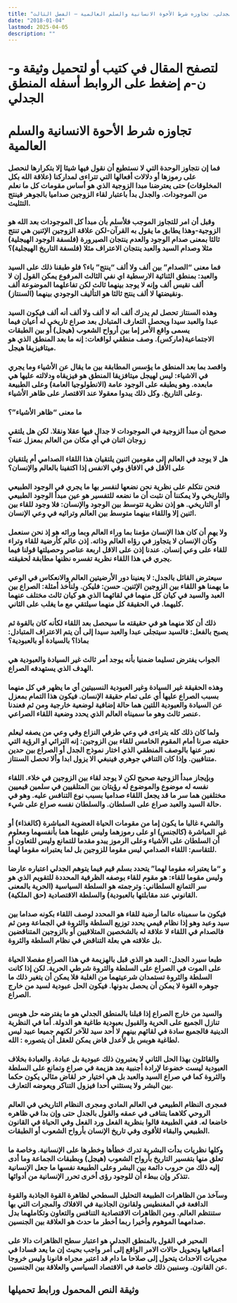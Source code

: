 ```yaml
---
title: "المنطق الجدلي، تجاوزه شرط الأخوة الانسانية والسلم العالمية – الفصل الثالث"
date: "2018-01-04"
lastmod: 2025-04-05
description: ""
---
```

# **لتصفح المقال في كتيب أو لتحميل وثيقة و-ن-م إضغط على الروابط أسفله** **المنطق الجدلي**

# تجاوزه شرط الأحوة الانسانية والسلم العالمية

### فما إن نتجاوز الوحدة التي لا نستطيع أن نقول فيها شيئا إلا بتكرارها لنحصل على رموزها أو دلالات أفعالها التي تتراءى لمداركنا (علاقة الله بكل المخلوقات) حتى يعترضنا مبدا الزوجية الذي هو أساس مقومات كل ما نعلم من الموجودات. والجدل بدأ باعتبار لقاء الزوجين صداميا بالجوهر فينتج التثليث.

### وقبل أن امر للتجاوز الموجب فلأسلم بأن مبدأ كل الموجودات بعد الله هو الزوجية-وهذا يطابق ما يقول به القرآن-لكن علاقة الزوجين الإثنين هي تنتج ثالثا بمعنى صدام الوجود والعدم ينتجان الصيرورة (فلسفة الوجود الهيجلية) مثلا وصدام السيد والعبد ينتجان الاعتراف مثلا (فلسفة التاريخ الهيجلية)؟

### فما معنى “الصدام” بين ألف ولا ألف “ينتج” باء؟ فلو طبقنا ذلك على السيد والعبد: بمنطق الثنائية الارسطية اي نفي الثالث المرفوع يمكن القول إن لا ألف نقيس ألف وإنه لا يوجد بينهما ثالث لكن تفاعلهما الموضوعة ألف ونقيضتها لا ألف ينتج ثالثا هو التأليف الوجودي بينهما (السنتاز).

### وهذه السنتاز تحصل لم يدرك ألف أنه لا ألف ولا ألف أنه ألف فيكون السيد عبدا والعبد سيدا ويحصل التعارف المتبادل بعد صراع تاريخي له أعيان فيما يسمى واقع الأمر إما بين أرواح الشعوب (هيجل) أو بين الطبقات الاجتماعية(ماركس). وصف منطقي لواقعات: إنه ما بعد المنطق الذي هو ميتافيزيقا هيجل.

### واقصد بما بعد المنطق ما يؤسس المطابقة بين ما يقال عن الأشياء وما يجري في الاشياء: ليس لهيجل ميتافزيقا المنطق هو فيزيقاه ودلالته عليها هي مابعده. وهو يطبقه على الوجود عامة (الانطولوجيا العامة) وعلى الطبيعة وعلى التاريخ. وكل ذلك يبدوا معقولا عند الاقتصار على ظاهر الأشياء.

### ما معنى “ظاهر الأشياء”؟

### صحيح أن مبدأ الزوجية في الموجودات لا جدال فيها عقلا ونقلا. لكن هل يلتقي زوجان اثنان في أي مكان من العالم بمعزل عنه؟

### هل لا يوجد في العالم إلى مقومين اثنين يلتقيان هذا اللقاء الصدامي أم يلتقيان على الأقل في الافاق وفي الانفس إذا اكتفينا بالعالم والإنسان؟

### فنحن نتكلم على نظرية نحن نضعها لنفسر بها ما يجري في الوجود الطبيعي والتاريخي ولا يمكننا أن نثبت أن ما نضعه للتفسير هو عين مبدأ الوجود الطبيعي أو التاريخي. هو إذن نظرية تتوسط بين الوجود والإنسان: فلا وجود للقاء بين اثنين إلا واللقاء بينهما متوسط بين العالم وترائيه في وعي الإنسان.

### ولا يهم أن كان هذا الإنسان مؤمنا بما وراء العالم وبما ورائه هو إذ نحن سنعمل وكأن الإنسان لا يتجاوز في رؤاه العالم وذاته. إذن عالم كأرضية للقاء وتراء للقاء على وعي إنسان. عندنا إذن على الاقل اربعة عناصر وحصيلتها قولنا فيما يجري في هذا اللقاء نظرية تفسره نظنها مطابقة لحقيقته.

### سيعترض القائل بالجدل: لا يعنينا دور الأرضيتين العالم والانعكاس في الوعي ما يهمنا هو اللقاء بين الزوجين الإثنين. حسن: فليكن. ولنأخذ أمثلة: الصراع بين العبد والسيد في كيان كل منهما في لقائهما الذي هو كيان ثالث مختلف عنهما كليهما. في الحقيقة كل منهما سيلتقي مع ما يغلب على الثاني.

### ذلك أن كلا منهما هو في حقيقته ما سيحصل بعد اللقاء لكأنه كان بالقوة ثم يصبح بالفعل: فالسيد سيتجلى عبدا والعبد سيدا إلى أن يتم الاعتراف المتبادل: بماذا؟ بالسيادة أو بالعبودية؟

### الجواب يفترض تسليما ضمنيا بأنه يوجد أمر ثالث غير السيادة والعبودية هي الهدف الذي يستهدفه الصراع.

### وهذه الحقيقة غير السيادة وغير العبودية النسبيتين أي ما يظهر في كل منهما بسبب الصراع عليها أي على تمام حقيقة الإنسان. فيكون هذا التمام بمعزل عن السيادة والعبودية اللتين هما حالة إضافية لوضعية خارجية ومن ثم فعندنا عنصر ثالث وهو ما سميناه العالم الذي يحدد وضعية اللقاء الصراعي.

### ولما كان ذلك كله يتراءى في وعي طرفي النزاع وفي وعي من يصفه ليعلم حقيته صرنا أمام المقوم الخامس للقاء بين الزوجين: إنه الترائي او الرؤية التي نعبر عنها بالوصف المنطقي الذي اختار نموذج الجدل أو الصراع بين حدين متنافيين. وإذا كان التنافي جوهري فينبغي الا يزول ابدا وألا تحصل السنتاز.

### وبإيجاز مبدأ الزوجية صحيح لكن لا يوجد لقاء بين الزوجين في خلاء. اللقاء نفسه له موضوع والموضوع له رؤيتان بين المتلقيين في سلمين قيميين مختلفين هما سر ما قد يجعل اللقاء صداميا بسبب نوع التنافس عليه. وهو في حالة السيد والعبد صراع على السلطان. والسلطان نفسه صراع على شيء.

### والشيء غالبا ما يكون إما من مقومات الحياة العضوية المباشرة (كالغذاء) أو غير المباشرة (كالجنس) او على رموزهما وليس عليهما هما بأنفسهما ومعلوم أن السلطان على الأشياء وعلى الرموز يبدو مقدما للتمانع وليس للتعاون أو للتقاسم: اللقاء الصدامي ليس مقوما للزوجين بل لما يعتبرانه مقوما لهما.

### و “ما يعتبرانه مقوما لهما” يتحدد بسلم قيم فيما يتوهم الجدلي اعتباره عارضا وليس مقوما للقاء: هو مقوم للقاء بوصفه الظرفية المحددة للتقويم الذي هو سر التمانع السلطاني: وترجمته هو السلطة السياسية (الحرية بالمعنى القانوني عند مقابلتها بالعبودية) والسلطة الاقتصادية (حق الملكية).

### فيكون ما سميناه عالما أرضية للقاء هو المحدد لوصف اللقاء بكونه صداما بين سيد وعبد وهو إذا نظام قيمي يحدد توزيع السلطة والثروة في الجماعة ومن ثم فالصدام في اللقاء لا علاقة له بالشخصين المتلاقيين أو بالزوجين المتناقضين بل علاقته هي بعلة التناقض في نظام السلطة والثروة.

### طبعا سيرد الجدل: العبد هو الذي قبل بالهزيمة في هذا الصراع مفصلا الحياة على الموت في الصراع على السلطة والثروة شرطي الحرية. لكن إذا كانت السلطة والثروة تستمدان شرعيتهما من الغلبة فلا يمكن أن يتغير ذلك ما جوهره القوة لا يمكن أن يحصل بدونها. فيكون الحل عبودية لسيد من خارج الصراع.

### والسيد من خارج الصراع إذا قبلنا بالمنطق الجدلي هو ما يفترضه حل هوبس تنازل الجميع على الحرية والقبول بعبودية طاغية هو الدولة. أما في النظرية الدينية فالجميع سادة في لقائهم بينهم لا أحد سيد للآخر لكنهم جميعا عبيد ليس لطاغية هوبس بل لأعدل قاض يمكن للعقل أن يتصوره : الله.

### والقائلون بهذا الحل الثاني لا يعتبرون ذلك عبودية بل عبادة. والعبادة بخلاف العبودية ليست خضوعا لإرادة أجنبية بعد هزيمة في صراع وتمانع على السلطة والثروة كما في صراع السيد والعبد بل هي اختيار حر لقاض مثالي يكون حكما بين البشر ولا يستثني أحدا فيزول التناكر ويعوضه التعارف.

### فمجرى النظام الطبيعي في العالم المادي ومجرى النظام التاريخي في العالم الروحي كلاهما يتنافى في عمقه والقول بالجدل حتى وإن بدا في ظاهره خاضعا له. ففي الطبيعة قالوا بنظرية الفعل ورد الفعل وفي الحياة في القانون الطبيعي والبقاء للأقوى وفي تاريخ الإنسان بأرواح الشعوب أو الطبقات.

### وكلها نظريات بدأت البشرية تدرك خطأها وخطرها على الإنسانية. وخاصة ما تعلق منها بتفسير التاريخ بأرواح الشعوب (هيجل) وبطبقات الجماعة وما أدى إليه ذلك من حروب دائمة بين البشر وعلى الطبيعة نفسها ما جعل الإنسانية تتذكر وإن ببطء أن للوجود رؤى أخرى تحرر الإنسانية من أدوائها.

### وسآخذ من الظاهرات الطبيعة التحليل السطحي لظاهرة القوة الجاذبة والقوة الدافعة في المغنطيس ولقانون الجاذبية في الافلاك والمجرات التي بها ستنتظم العالم. ومن الظاهرات الاقتصادية التنافس والتعاون وتكاملهما بدل صدامهما الموهوم وأخيرا ربما أخطر ما حدث هو العلاقة بين الجنسين.

### المحير في القول بالمنطق الجدلي هو اعتبار سطح الظاهرات دالا على أعماقها وتحويل حالات الامر الواقع إلى أمر واجب بحيث إن ما يعد فسادا في مجريات الاحداث يتحول إلى صلاحا ما دام قد اعتبر مجراه قانونا وليس خروجا عن القانون. وسنبين ذلك خاصة في الاقتصاد السياسي والعلاقة بين الجنسين.

## وثيقة النص المحمول ورابط تحميلها

###
